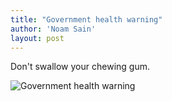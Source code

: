 ```yaml
---
title: "Government health warning"
author: 'Noam Sain'
layout: post
---
```


Don't swallow your chewing gum.

![Government health warning](https://4.bp.blogspot.com/_8aN4krk1nsk/S2CJEmPjXHI/AAAAAAAAAV0/LOuaoveHo70/s1600/gum-warning.jpg "Government health warning")
